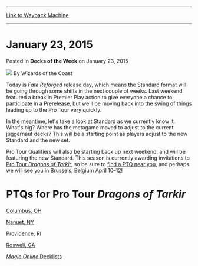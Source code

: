 
---
[Link to Wayback Machine](https://web.archive.org/web/20211025033752/https://magic.wizards.com/en/articles/archive/decks-week/2015-01-23)

[_metadata_:author]:- "Wizards of the Coast"
[_metadata_:description]:- "Some of the winningest decks for the week ending January 23, 2015."
[_metadata_:generator]:- "Drupal 7 (http://drupal.org)"
[_metadata_:node]:- "336416"
[_metadata_:publish_date]:- "2015-01-23"
[_metadata_:source]:- "div-main-content"
[_metadata_:title]:- "January 23, 2015"
[_metadata_:wayback_capture_timestamp]:- "2021-10-25 03:37:52"
[_metadata_:wayback_raw_url]:- "https://web.archive.org/web/20211025033752id_/https://magic.wizards.com/en/articles/archive/decks-week/2015-01-23"
[_metadata_:wayback_url]:- "https://magic.wizards.com/en/articles/archive/decks-week/2015-01-23"
---


January 23, 2015
================



 Posted in **Decks of the Week**
 on January 23, 2015 






![](https://media.magic.wizards.com/styles/auth_small/public/images/person/wizards_author.jpg)
By Wizards of the Coast











Today is *Fate Reforged* release day, which means the Standard format will be going through some shifts in the next couple of weeks. Last weekend featured a break in Premier Play action to give everyone a chance to participate in a Prerelease, but we'll be moving back into the swing of things leading up to the Pro Tour very quickly.



In the meantime, let's take a look at Standard as we currently know it. What's big? Where has the metagame moved to adjust to the current juggernaut decks? This will be a starting point as players adjust to the new Standard and the new set.



Pro Tour Qualifiers will also be starting back up next weekend, and will be featuring the new Standard. This season is currently awarding invitations to [Pro Tour *Dragons of Tarkir*](http://magic.wizards.com/en/content/qualifiers-pro-tour-dragons-of-tarkir), so be sure to [find a PTQ near you](http://magic.wizards.com/en/protour/qualifierlist), and perhaps we will see you in Brussels, Belgium April 10–12!




PTQs for Pro Tour *Dragons of Tarkir*
=====================================


[Columbus, OH](/node/336241)


[Nanuet, NY](/node/336251)


[Providence, RI](/node/336261)


[Roswell, GA](/node/336246)



[*Magic Online* Decklists](http://magic.wizards.com/en/gameinfo/products/magiconline/decklists)







